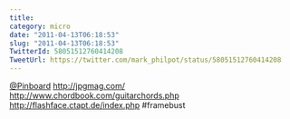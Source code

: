 ```yaml
---
title: 
category: micro
date: "2011-04-13T06:18:53"
slug: "2011-04-13T06:18:53"
TwitterId: 58051512760414208
TweetUrl: https://twitter.com/mark_philpot/status/58051512760414208
---
```


[@Pinboard](https://twitter.com/Pinboard) http://jpgmag.com/
http://www.chordbook.com/guitarchords.php
http://flashface.ctapt.de/index.php #framebust
